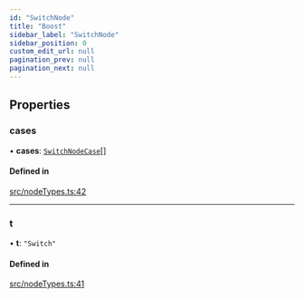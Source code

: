 ```yaml
---
id: "SwitchNode"
title: "Boost"
sidebar_label: "SwitchNode"
sidebar_position: 0
custom_edit_url: null
pagination_prev: null
pagination_next: null
---
```


## Properties

### cases

• **cases**: [`SwitchNodeCase`](SwitchNodeCase.md)[]

#### Defined in

[src/nodeTypes.ts:42](https://github.com/yolmio/boost/blob/b239488/src/nodeTypes.ts#L42)

___

### t

• **t**: ``"Switch"``

#### Defined in

[src/nodeTypes.ts:41](https://github.com/yolmio/boost/blob/b239488/src/nodeTypes.ts#L41)
